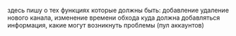 здесь пишу о тех функциях которые должны быть:
добавление удаление нового канала, изменение времени обхода
куда должна добавляться информация, какие могут возникнуть проблемы (пул аккаунтов)